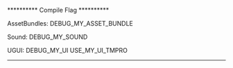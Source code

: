 ********** Compile Flag **********

AssetBundles: DEBUG_MY_ASSET_BUNDLE

Sound: DEBUG_MY_SOUND

UGUI: DEBUG_MY_UI	USE_MY_UI_TMPRO

**********************************